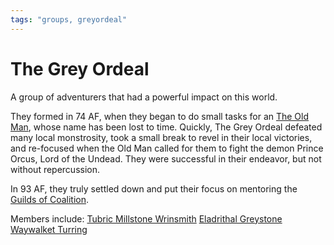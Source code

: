 ```yaml
---
tags: "groups, greyordeal"
---
```


# The Grey Ordeal

A group of adventurers that had a powerful impact on this world.

They formed in 74 AF, when they began to do small tasks for an [The Old Man](..\..\..\..\..\..\Game%20Notes\NPCs\ala%20Alaturmen\High%20Power\Past%20Adventurers,%20Now%20NPCs\Grey%20Ordeal\The%20Old%20Man.md), whose name has been lost to time. Quickly, The Grey Ordeal defeated many local monstrosity, took a small break to revel in their local victories, and re-focused when the Old Man called for them to fight the demon Prince Orcus, Lord of the Undead. They were successful in their endeavor, but not without repercussion.

In 93 AF, they truly settled down and put their focus on mentoring the [Guilds of Coalition](..\..\Non-Nation%20Entities\Coalition%20City\Guilds%20of%20Coalition\Guilds%20of%20Coalition.md). 

Members include:
[Tubric Millstone Wrinsmith](..\..\..\..\..\..\Game%20Notes\NPCs\ala%20Alaturmen\High%20Power\Past%20Adventurers,%20Now%20NPCs\Grey%20Ordeal\Tubric%20Millstone%20Wrinsmith.md)
[Eladrithal Greystone](..\..\..\..\..\..\Game%20Notes\NPCs\ala%20Alaturmen\High%20Power\Past%20Adventurers,%20Now%20NPCs\Grey%20Ordeal\Eladrithal%20Greystone.md)
[Waywalket Turring](..\..\..\..\..\..\Game%20Notes\NPCs\ala%20Alaturmen\High%20Power\Past%20Adventurers,%20Now%20NPCs\Grey%20Ordeal\Waywalket%20Turring.md)

